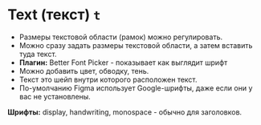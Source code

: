# Text (текст) `t`

* Размеры текстовой области (рамок) можно регулировать.
* Можно сразу задать размеры текстовой области, а затем вставить туда текст.
* **Плагин:** Better Font Picker - показывает как выглядит шрифт
* Можно добавить цвет, обводку, тень.
* Текст это шейп внутри которого расположен текст.
* По-умолчанию Figma использует Google-шрифты, даже если они у вас не установлены.

**Шрифты:** display, handwriting, monospace - обычно для заголовков.